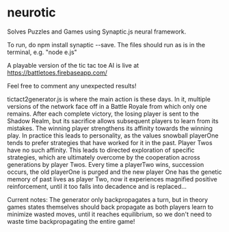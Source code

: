 # neurotic
Solves Puzzles and Games using Synaptic.js neural framework. 

To run, do npm install synaptic --save.
The files should run as is in the terminal, e.g. "node e.js"

A playable version of the tic tac toe AI is live at https://battletoes.firebaseapp.com/

Feel free to comment any unexpected results!

tictact2generator.js is where the main action is these days. In  it, multiple versions of the network face off in a Battle Royale from which only one remains. After each complete victory, the losing player is sent to the Shadow Realm, but its sacrifice allows subsequent players to learn from its mistakes. The winning player strengthens its affinity towards the winning play. In practice this leads to personality, as the values snowball playerOne tends to prefer strategies that have worked for it in the past. Player Twos have no such affinity. This leads to directed exploration of specific strategies, which are ultimately overcome by the cooperation across generations by player Twos. Every time a playerTwo wins, succession occurs, the old playerOne is purged and the new player One has the genetic memory of past lives as player Two, now it experiences magnified positive reinforcement, until it too falls into decadence and is replaced...


Current notes: The generator only backpropagates a turn, but in theory games states themselves should back propagate as both players learn to minimize wasted moves, until it reaches equilibrium, so we don't need to waste time backpropagating the entire game! 
